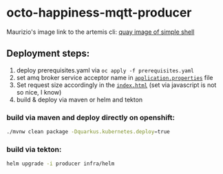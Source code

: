 # octo-happiness-mqtt-producer

Maurizio's image link to the artemis cli: [quay image of simple shell](quay.io/mdiscepo/simple-shell)

## Deployment steps:

1. deploy prerequisites.yaml via `oc apply -f prerequisites.yaml`
1. set amq broker service acceptor name in [`application.properties`](src/main/resources/application.properties) file
1. Set request size accordingly in the [`index.html`](src/main/resources/META-INF/resources/index.html) (set via javascript is not so nice, I know)
1. build & deploy via maven or helm and tekton

### build via maven and deploy directly on openshift:
```sh
./mvnw clean package -Dquarkus.kubernetes.deploy=true
```

### build via tekton:
```sh
helm upgrade -i producer infra/helm
```

